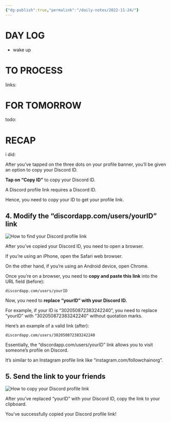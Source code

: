 ```yaml
---
{"dg-publish":true,"permalink":"/daily-notes/2022-11-24/"}
---
```



# DAY LOG
- wake up
# TO PROCESS
links:
# FOR TOMORROW
todo:
# RECAP
i did:


After you’ve tapped on the three dots on your profile banner, you’ll be given an option to copy your Discord ID.

**Tap on “Copy ID”** to copy your Discord ID.

A Discord profile link requires a Discord ID.

Hence, you need to copy your ID to get your profile link.

## 4. Modify the “discordapp.com/users/yourID” link

![How to find your Discord profile link](https://i0.wp.com/www.followchain.org/wp-content/uploads/2022/01/discord-profile-link-4edit.jpg?resize=297%2C512&ssl=1)

After you’ve copied your Discord ID, you need to open a browser.

If you’re using an iPhone, open the Safari web browser.

On the other hand, if you’re using an Android device, open Chrome.

Once you’re on a browser, you need to **copy and paste this link** into the URL field (before):

```
discordapp.com/users/yourID
```

Now, you need to **replace “yourID” with your Discord ID.**

For example, if your ID is “302050872383242240”, you need to replace “yourID” with “302050872383242240” without quotation marks.

Here’s an example of a valid link (after):

```
discordapp.com/users/302050872383242240
```

Essentially, the “discordapp.com/users/yourID” link allows you to visit someone’s profile on Discord.

It’s similar to an Instagram profile link like “instagram.com/followchainorg”.

## 5. Send the link to your friends

![How to copy your Discord profile link](https://i0.wp.com/www.followchain.org/wp-content/uploads/2022/01/discord-profile-link-5edit.jpg?resize=297%2C512&ssl=1)

After you’ve replaced “yourID” with your Discord ID, copy the link to your clipboard.

You’ve successfully copied your Discord profile link!